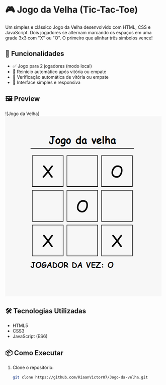 # 🎮 Jogo da Velha (Tic-Tac-Toe)

Um simples e clássico Jogo da Velha desenvolvido com HTML, CSS e JavaScript. Dois jogadores se alternam marcando os espaços em uma grade 3x3 com "X" ou "O". O primeiro que alinhar três símbolos vence!

## 🚀 Funcionalidades

- ✅ Jogo para 2 jogadores (modo local)
- 🔁 Reinício automático após vitória ou empate
- 🧠 Verificação automática de vitória ou empate
- 🎨 Interface simples e responsiva

## 🖼️ Preview

![Jogo da Velha]
<img src="./src/img/jogo1.png"/>

## 🛠️ Tecnologias Utilizadas

- HTML5
- CSS3
- JavaScript (ES6)

## 📦 Como Executar

1. Clone o repositório:
   ```bash
   git clone https://github.com/RiaanVictor07/Jogo-da-velha.git
